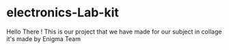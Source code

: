 # electronics-Lab-kit

Hello There !
This is our project that we have made for our subject in collage it's made by Enigma Team 

